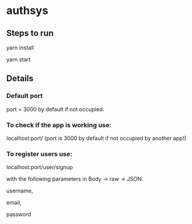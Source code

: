 # authsys

## Steps to run

yarn install

yarn start

## Details

### Default port

port = 3000 by default if not occupied.


### To check if the app is working use:

localhost:port/ (port is 3000 by default if not occupied by another app!)


### To register users use:

localhost:port/user/signup

with the following parameters in Body -> raw -> JSON:

username,

email,

password
